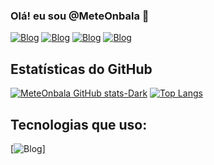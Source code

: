### Olá! eu sou @MeteOnbala 👋
[![Blog](https://img.shields.io/badge/Facebook-1877F2?style=for-the-badge&logo=facebook&logoColor=white)](https://www.facebook.com/gustavo.Gustag7999/) 
[![Blog](https://img.shields.io/badge/Instagram-E4405F?style=for-the-badge&logo=instagram&logoColor=white)](https://www.instagram.com/ogustavo0o0/)
[![Blog](https://img.shields.io/badge/LinkedIn-0077B5?style=for-the-badge&logo=linkedin&logoColor=white)](https://www.linkedin.com/in/gustag7999/)
[![Blog](https://img.shields.io/badge/YouTube-FF0000?style=for-the-badge&logo=youtube&logoColor=white)](https://www.youtube.com/@meteonbala)
## Estatísticas do GitHub
[![MeteOnbala GitHub stats-Dark](https://github-readme-stats.vercel.app/api?username=MeteOnbala&show_icons=true&theme=darcula)](https://github.com/MeteOnbala)
[![Top Langs](https://github-readme-stats.vercel.app/api/top-langs/?username=MeteOnbala&layout=pie)](https://github.com/MeteOnbala)
## Tecnologias que uso:
[![Blog](https://img.shields.io/badge/Python-3776AB?style=for-the-badge&logo=python&logoColor=white)]
